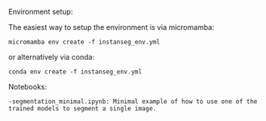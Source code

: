 
Environment setup:

The easiest way to setup the environment is via micromamba:

    micromamba env create -f instanseg_env.yml 

or alternatively via conda:

    conda env create -f instanseg_env.yml 



Notebooks:

    -segmentation_minimal.ipynb: Minimal example of how to use one of the trained models to segment a single image.




    
    
